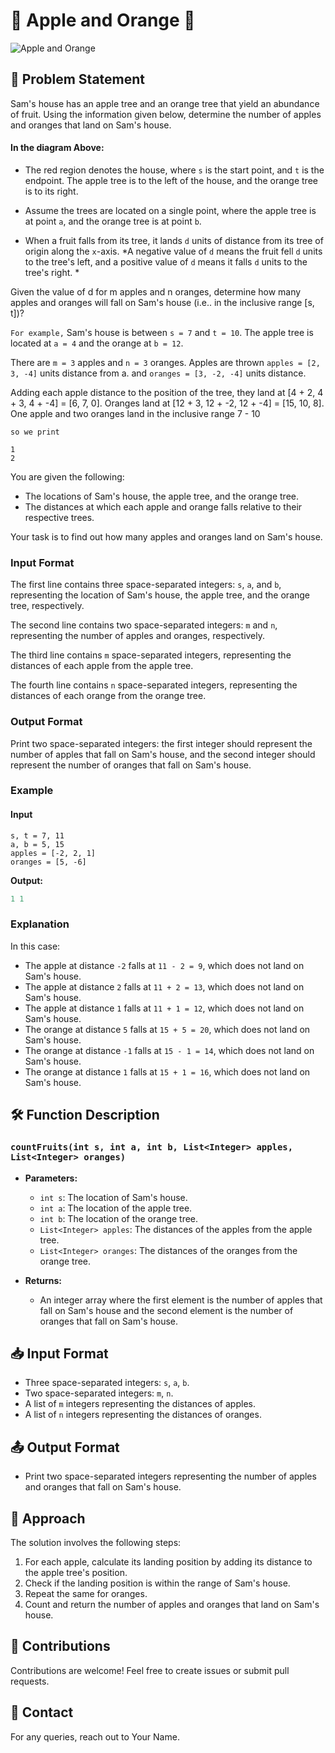 # 🍏 Apple and Orange 🍊

![Apple and Orange](https://s3.amazonaws.com/hr-challenge-images/25220/1474218925-f2a791d52c-Appleandorange2.png) 

## 📖 Problem Statement

Sam's house has an apple tree and an orange tree that yield an abundance of fruit. Using the information given below, determine the number of apples and oranges that land on Sam's house.

#### In the diagram Above:

- The red region denotes the house, where `s` is the start point, and  `t` is the endpoint. The apple tree is to the left of the house, and the orange tree is to its right.

- Assume the trees are located on a single point, where the apple tree is at point `a`, and the orange tree is at point `b`.

- When a fruit falls from its tree, it lands `d` units of distance from its tree of origin along the `x`-axis. *A negative value of  `d` means the fruit fell `d` units to the tree's left, and a positive value of `d` means it falls  `d` units to the tree's right. *

Given the value of d for m apples and n oranges, determine how many apples and oranges will fall on Sam's house (i.e..
in the inclusive range [s, t])?

`For example,` Sam's house is between `s = 7` and `t = 10`. The apple tree is located at `a = 4` and the orange at `b = 12`.

There are `m = 3` apples and `n = 3` oranges. Apples are thrown `apples = [2, 3, -4]` units distance from a. and
`oranges = [3, -2, -4]` units distance. 

Adding each apple distance to the position of the tree, they land at
[4 + 2, 4 + 3, 4 + -4] = [6, 7, 0]. Oranges land at [12 + 3, 12 + -2, 12 + -4] = [15, 10, 8]. One apple and two
oranges land in the inclusive range 7 - 10 

``` 
so we print

1
2
```

You are given the following:
- The locations of Sam's house, the apple tree, and the orange tree.
- The distances at which each apple and orange falls relative to their respective trees.

Your task is to find out how many apples and oranges land on Sam's house.

### Input Format

The first line contains three space-separated integers: `s`, `a`, and `b`, representing the location of Sam's house, the apple tree, and the orange tree, respectively.

The second line contains two space-separated integers: `m` and `n`, representing the number of apples and oranges, respectively.

The third line contains `m` space-separated integers, representing the distances of each apple from the apple tree.

The fourth line contains `n` space-separated integers, representing the distances of each orange from the orange tree.

### Output Format

Print two space-separated integers: the first integer should represent the number of apples that fall on Sam's house, and the second integer should represent the number of oranges that fall on Sam's house.

### Example

#### Input
```
s, t = 7, 11
a, b = 5, 15
apples = [-2, 2, 1]
oranges = [5, -6]

```

**Output:**
```java
1 1
```


### Explanation
In this case:
- The apple at distance `-2` falls at `11 - 2 = 9`, which does not land on Sam's house.
- The apple at distance `2` falls at `11 + 2 = 13`, which does not land on Sam's house.
- The apple at distance `1` falls at `11 + 1 = 12`, which does not land on Sam's house.
- The orange at distance `5` falls at `15 + 5 = 20`, which does not land on Sam's house.
- The orange at distance `-1` falls at `15 - 1 = 14`, which does not land on Sam's house.
- The orange at distance `1` falls at `15 + 1 = 16`, which does not land on Sam's house.

## 🛠️ Function Description

### `countFruits(int s, int a, int b, List<Integer> apples, List<Integer> oranges)`

- **Parameters:**
  - `int s`: The location of Sam's house.
  - `int a`: The location of the apple tree.
  - `int b`: The location of the orange tree.
  - `List<Integer> apples`: The distances of the apples from the apple tree.
  - `List<Integer> oranges`: The distances of the oranges from the orange tree.

- **Returns:**
  - An integer array where the first element is the number of apples that fall on Sam's house and the second element is the number of oranges that fall on Sam's house.

## 📥 Input Format
- Three space-separated integers: `s`, `a`, `b`.
- Two space-separated integers: `m`, `n`.
- A list of `m` integers representing the distances of apples.
- A list of `n` integers representing the distances of oranges.

## 📤 Output Format
- Print two space-separated integers representing the number of apples and oranges that fall on Sam's house.

## 🧠 Approach
The solution involves the following steps:
1. For each apple, calculate its landing position by adding its distance to the apple tree's position.
2. Check if the landing position is within the range of Sam's house.
3. Repeat the same for oranges.
4. Count and return the number of apples and oranges that land on Sam's house.

## 🤗 Contributions

Contributions are welcome! Feel free to create issues or submit pull requests.


## 📧 Contact

For any queries, reach out to Your Name.
